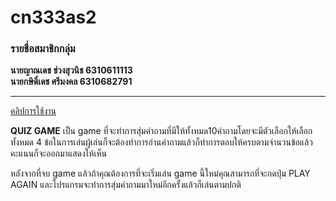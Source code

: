 # cn333as2
### รายชื่อสมาชิกกลุ่ม

**นายญาณเดช ช่วงสุวนิช 6310611113** <br>
**นายกษิดิ์เดช ศรีมงคล 6310682791**

***

[คลิปการใช้งาน](https://youtube.com/shorts/n1HrU__8U3I)

**QUIZ GAME** เป็น game ที่จะทำการสุ่มคำถามที่มีให้ทั้งหมด10คำถามโดยจะมีตัวเลือกให้เลือกทั้งหมด 4 ข้อในการเล่นผู้เล่นก็จะต้องทำการอ่านคำถามแล้วก็ทำการตอบให้ครบตามจำนวนข้อแล้วคะแนนก็จะออกมาแสดงให้เห็น

หลังจากที่จบ game แล้วถ้าคุณต้องการที่จะเริ่มเล่น game นี้ใหม่คุณสามารถที่จะกดปุ่ม PLAY AGAIN และโปรแกรมจะทำการสุ่มคำถามมาใหม่อีกครั้งแล้วก็เล่นตามปกติ
